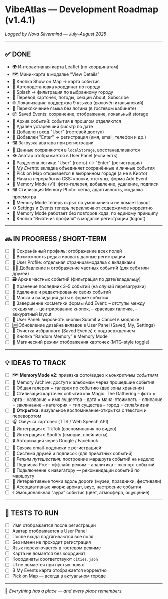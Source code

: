 # VibeAtlas — Development Roadmap (v1.4.1)
*Logged by Nova Silvermind — July–August 2025*

---

## ✅ DONE

- 🌍 Интерактивная карта Leaflet (по координатам)
- 🗺️ Мини-карта в модалке "View Details"
- 📍 Кнопка Show on Map → карта события
- 🧠 Автоподстановка координат по городу
- 🎯 Splash → фильтрация по выбранному городу
- 📄 Перевод карточек, погоды, секций About, Subscribe
- 🌐 Локализация: поддержка 9 языков (включён итальянский)
- 🔁 Переключение языка без логина (в гостевом кабинете)
- 📦 Saved Events: сохранение, отображение, локальный storage
- 🧊 Архив событий: события в прошлом отделяются
- 🧼 Удалён устаревший фильтр по дате
- 👤 Добавлен вход "User" (гостевой доступ)
- 🔐 Добавлен "Enter" → регистрация (имя, email, телефон и др.)
- 🖼️ Загрузка аватара при регистрации
- 💾 Данные сохраняются в `localStorage`, восстанавливаются
- 👁️ Аватар отображается в User Panel (если есть)
- 🧾 Разделена логика: "User" (гость) ↔ "Enter" (регистрация)
- 🧍 *My Events:* вкладка объединяет сохранённые и личные события
- 📍 Pick on Map открывается в выбранном городе (а не в Киото)
- 🎨 Начата переработка CSS: кнопки, отступы, форма Add Event
- 🧠 Memory Mode (v1): фото-галерея, добавление, удаление, подписи
- 🖼️ Стилизация Memory Photo: сетка, адаптивность, модалка просмотра
- 🧠 Memory Mode теперь скрыт по умолчанию и не ломает layout
- ⚙️ Settings и Events теперь переключают содержимое корректно
- 🧠 Memory Mode работает без повторов кода, по единому принципу
- 🚪 Кнопка “Выйти из профиля” в модалке регистрации (logout)

---

## 🔜 IN PROGRESS / SHORT-TERM

- [ ] 🧩 Сохранённый профиль: отображение всех полей
- [ ] 🔄 Возможность редактировать данные регистрации
- [ ] 🧭 User Profile: отдельная страница/модалка с вкладками
- [ ] 🧑‍💻 Добавление и отображение частных событий (для себя или друзей)
- [ ] 🗃️ Архив частных событий (фильтрация по дате/владельцу)
- [ ] 💾 Хранение последних 3–5 событий (на случай перезагрузки)
- [ ] 🧠 Удаление и редактирование своих событий
- [ ] 🧼 Маска и валидация даты в форме события
- [ ] 🎨 Завершение косметики формы Add Event:
      – отступы между секциями,
      – центрирование кнопок,
      – красивая галочка,
      – аккуратный layout
- [ ] 🧭 User Panel: выровнять кнопки Submit и Cancel в модалке
- [ ] 🆙 Обновление дизайна вкладок в User Panel (Saved, My, Settings)
- [ ] 🧹 Очистка избранного (Saved Events) с подтверждением
- [ ] 🧠 Кнопка “Random Memory” в Memory Mode
- [ ] 🎨 Магический режим отображения карточек (MTG-style toggle)

---

## 💡 IDEAS TO TRACK

- [ ] 🗺️ **MemoryMode v2**: привязка фото/видео к *конкретным событиям*
- [ ] 🧠 Memory Archive: доступ к альбомам через прошедшие события
- [ ] 🧠 Общая галерея + галерея по событию (две зоны хранения)
- [ ] 🎴 Стилизация карточек событий как Magic: The Gathering
      – фото = арта
      – название = имя существа
      – дата = мана-стоимость
      – описание = заклинание
      – категория = тип существа
      – город = сила/жизни
- [ ] 💌 **Открытка:** визуальное воспоминание-открытка с текстом и переворотом
- [ ] 🎧 Озвучка карточек (TTS / Web Speech API)
- [ ] 📲 Интеграция с TikTok (воспоминания по видео)
- [ ] 🎵 Интеграция с Spotify (эмоции, плейлисты)
- [ ] 🔒 Авторизация через Google / Facebook
- [ ] 📨 Связка email-подписки с регистрацией
- [ ] 🤝 Система друзей и подписок (для приватных событий)
- [ ] 🧳 *Режим путешествия:* построение маршрута событий на неделю
- [ ] 💎 Подписка Pro:
      – оффлайн режим
      – аналитика
      – экспорт событий
- [ ] 🧠 Подключение к навигатору — рекомендации событий по маршруту
- [ ] 🚗 Интерактивные точки вдоль дороги (музеи, праздники, фестивали)
- [ ] 🌈 Ассоциативные якоря: аромат, вкус, настроение события
- [ ] 🌀 Эмоциональная “аура” события (цвет, атмосфера, ощущение)

---

## 🧪 TESTS TO RUN

- [ ] Имя отображается после регистрации
- [ ] Аватар отображается в User Panel
- [ ] После входа подтягиваются все поля
- [ ] Без имени не проходит регистрация
- [ ] Язык переключается в гостевом режиме
- [ ] Карта не ломается без координат
- [ ] Координаты соответствуют `cities.json`
- [ ] UI не ломается при пустых полях
- [ ] В My Events карта отображается корректно
- [ ] Pick on Map — всегда в актуальном городе

---

🧠 *Everything has a place — and every place remembers.*
